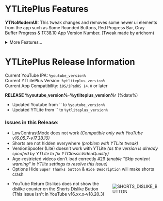 # YTLitePlus Features

**YTNoModernUI:** This tweak changes and removes some newer ui elements from the app such as Some Rounded Buttons, Red Progress Bar, Gray Buffer Progress & 17.38.10 App Version Number. (Tweak made by arichorn)

<details>
<summary>More Features...</summary>

**LowContrastMode:** This tweak helps remove the new contrasty looking UI that was first introduced way back in 2020 August/September. (Tweak made by arichorn)

**YTNoHeatwaves:** Turns off the Heatwaves Feature in the video player. `(YTLitePlus/VideoPlayerOverlayControls)`

**YTNoUpgradeDialog:** Disables the Upgrade Dialog so you won’t be prompted to update the app.

**YouMute:** Mute/unmute videos in YouTube directly.

**iPadLayout:** Gives iPhone users the ability to use the iPad’s Interface and the ability to use some of the YouTube features that are not on iPhone.

**iPhoneLayout:** Gives iPad users the ability to use Community Posts, to create Shorts and the ability to use the buggy iPhone layout. but using it in split view mode fixes the UI.

**HideSponsorBlockButton:** Hide the SponsorBlock Button shown on the Nav Bar. Added by Dayanch96

**AppSettingsOverlayOptions:** this allows you to remove sections in the app such as `Account`, `Autoplay`, `Try new features`, `Video quality preferences`, `Notifications`, `Manage all history` `Your data in YouTube`, `Privacy`, `Live chat` & much more!

**HideShadowOverlayButtons:** want to remove shadow overlay on the buttons used in the video player? Then toggle this to remove the Shadow Overlay on the buttons Previous, Next, Rewind, Forward.

</details>

# YTLitePlus Release Information

Current YouTube IPA: `%youtube_version%`  
Current YTLitePlus Version: `%ytliteplus_version%`  
Current App Compatibility: `iOS/iPadOS 14.0` or later

**RELEASE %youtube_version%-%ytliteplus_version%:** (%date%)

- Updated Youtube from `` to `%youtube_version%`
- Updated YTLite from `` to `%ytliteplus_version%`
  
### Issues in this Release:
- LowContrastMode does not work *(Compatible only with YouTube v16.05.7-v17.38.10)*
- Shorts are not hidden everywhere *(problem with YTLite tweak)*
- VersionSpoofer (Lite) doesn't work with YTLite *(as the version is already spoofed by YTLite to fix YTClassicVideoQuality)*
- Age-restricted videos don't load correctly #29 *(enable "Skip content warning" in YTlite settings to resolve this issue)*
- Options Hide `Super Thanks button` & `Hide Description` will make shorts crash
- <div style="display: flex; align-items: center;">
  <p>YouTube Return Dislikes does not show the dislike counter on the Shorts Dislike Button (This issue isn't in YouTube v16.xx.x-v18.20.3)</p>
  <img src="https://github.com/Balackburn/YTLitePlus/assets/78001398/57745283-308d-43fc-bc23-d2cb712558ff" alt="SHORTS_DISLIKE_BUTTON" style="margin-left: 10px; max-width: 150px;">
</div>

